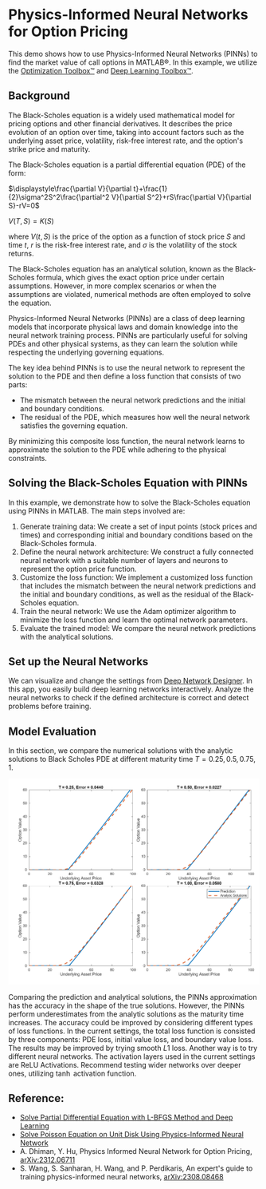 # Physics-Informed Neural Networks for Option Pricing
This demo shows how to use Physics-Informed Neural Networks (PINNs) to find the market value of call options in MATLAB&#174;. In this example, we utilize the [Optimization Toolbox&#8482;](https://www.mathworks.com/products/optimization.html) and [Deep Learning Toolbox&#8482;](https://www.mathworks.com/products/deep-learning.html).

## Background

The Black-Scholes equation is a widely used mathematical model for pricing options and other financial derivatives. It describes the price evolution of an option over time, taking into account factors such as the underlying asset price, volatility, risk-free interest rate, and the option's strike price and maturity. 

The Black-Scholes equation is a partial differential equation (PDE) of the form:

$\displaystyle\frac{\partial V}{\partial t}+\frac{1}{2}\sigma^2S^2\frac{\partial^2 V}{\partial S^2}+rS\frac{\partial V}{\partial S}-rV=0$

$V(T,S)= K(S)$

where $V(t,S)$ is the price of the option as a function of stock price $S$ and time $t$, $r$ is the risk-free interest rate, and $\sigma$ is the volatility of the stock returns.

The Black-Scholes equation has an analytical solution, known as the Black-Scholes formula, which gives the exact option price under certain assumptions. However, in more complex scenarios or when the assumptions are violated, numerical methods are often employed to solve the equation. 

Physics-Informed Neural Networks (PINNs) are a class of deep learning models that incorporate physical laws and domain knowledge into the neural network training process. PINNs are particularly useful for solving PDEs and other physical systems, as they can learn the solution while respecting the underlying governing equations. 

The key idea behind PINNs is to use the neural network to represent the solution to the PDE and then define a loss function that consists of two parts: 

- The mismatch between the neural network predictions and the initial and boundary conditions. 
- The residual of the PDE, which measures how well the neural network satisfies the governing equation.

By minimizing this composite loss function, the neural network learns to approximate the solution to the PDE while adhering to the physical constraints. 

## Solving the Black-Scholes Equation with PINNs 

In this example, we demonstrate how to solve the Black-Scholes equation using PINNs in MATLAB. The main steps involved are: 

1. Generate training data: We create a set of input points (stock prices and times) and corresponding initial and boundary conditions based on the Black-Scholes formula.
2. Define the neural network architecture: We construct a fully connected neural network with a suitable number of layers and neurons to represent the option price function.
3. Customize the loss function: We implement a customized loss function that includes the mismatch between the neural network predictions and the initial and boundary conditions, as well as the residual of the Black-Scholes equation. 
4. Train the neural network: We use the Adam optimizer algorithm to minimize the loss function and learn the optimal network parameters.
5. Evaluate the trained model: We compare the neural network predictions with the analytical solutions.

## Set up the Neural Networks

We can visualize and change the settings from [Deep Network Designer](https://www.mathworks.com/help/deeplearning/gs/get-started-with-deep-network-designer.html). In this app, you easily build deep learning networks interactively. Analyze the neural networks to check if the defined architecture is correct and detect problems before training.


## Model Evaluation

In this section, we compare the numerical solutions with the analytic solutions to Black Scholes PDE at different maturity time $T=0.25, 0.5, 0.75,1$.

![Alt text](PINNsResults.png)

Comparing the prediction and analytical solutions, the PINNs approximation has the accuracy in the shape of the true solutions. However, the PINNs perform underestimates from the analytic solutions as the maturity time  increases. The accuracy could be improved by considering different types of loss functions. In the current settings, the total loss function is consisted by three components: PDE loss, initial value loss, and boundary value loss. The results may be improved by trying smooth $L1$ loss. Another way is to try different neural networks. The activation layers used in the current settings are ReLU Activations. Recommend testing wider networks over deeper ones, utilizing $\tanh$  activation function.

## Reference:
 - [Solve Partial Differential Equation with L-BFGS Method and Deep Learning](https://www.mathworks.com/help/deeplearning/ug/solve-partial-differential-equations-with-lbfgs-method-and-deep-learning.html)
 - [Solve Poisson Equation on Unit Disk Using Physics-Informed Neural Network](https://www.mathworks.com/help/pde/ug/solve-poisson-equation-on-unit-disk-using-pinn.html)
 - A. Dhiman, Y. Hu, Physics Informed Neural Network for Option Pricing, [arXiv:2312.06711](https://arxiv.org/abs/2312.06711)
 - S. Wang, S. Sanharan, H. Wang, and P. Perdikaris, An expert's guide to training physics-informed neural networks, [arXiv:2308.08468](https://arxiv.org/abs/2308.08468)
